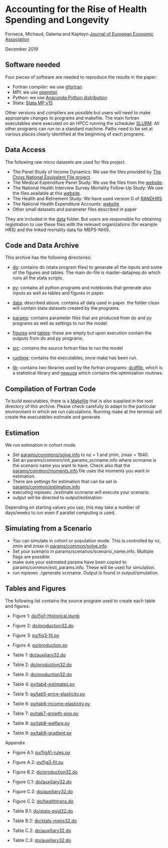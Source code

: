 # Accounting for the Rise of Health Spending and Longevity
Fonseca, Michaud, Galama and Kapteyn 
[Journal of European Economic Association](https://academic.oup.com/jeea)

December 2019

## Software needed 

Four pieces of software are needed to reproduce the results in the paper:
* Fortran compiler: we use [gfortran](https://gcc.gnu.org/wiki/GFortran)
* MPI: we use [openmpi](https://www.open-mpi.org/) 
* Python: we use [Anaconda Python distribution](https://www.anaconda.com/distribution/) 
* Stata: [Stata MP v15](https://www.stata.com/) 
  
Other versions and compilers are possible but users will need to make appropriate changes to programs and makefile. The main fortran executables were executed on an HPCC running the scheduler [SLURM](https://slurm.schedmd.com/documentation.html). All other programs can run on a standard machine. Paths need to be set at various places clearly identified at the beginning of each programs. 

## Data Access

The following raw micro datasets are used for this project. 

* The Panel Study of Income Dynamics: We use the files provided by [The Cross National Equivalent File project](https://cnef.ehe.osu.edu/). 
* The Medical Expenditure Panel Study: We use the files from the [website](https://www.meps.ahrq.gov/mepsweb/). 
* The National Health Interview Survey Mortality Follow-Up Study: We use the files available at this [website](https://www.cdc.gov/nchs/data-linkage/mortality.htm). 
* The Health and Retirement Study: We have used version G of [RANDHRS](https://www.rand.org/well-being/social-and-behavioral-policy/centers/aging/dataprod/hrs-data.html)
* The National Health Expenditure Accounts: [website](https://www.cms.gov/Research-Statistics-Data-and-Systems/Statistics-Trends-and-Reports/NationalHealthExpendData/index)
* Other small datasets and parameter files described in paper

They are included in the [data](data/) folder. But users are responsible for obtaining registration to use these files with the relevant organizations (for example HRS) and the linked mortality data for MEPS-NHIS.

## Code and Data Archive 

This archive has the following directories: 

* [do](do/): contains do (stata program files) to generate all the inputs and some of the figures and tables. The main do-file is master-dataprep.do which runs all the stata scripts. 

* [py](py/): contains all python programs and notebooks that generate also inputs as well as tables and figures in paper. 
  
* [data](data/): described above. contains all data used in paper. the folder clean will contain stata datasets created by the programs. 

* [params](params/): contains parameter files that are produced from do and py programs as well as settings to run the model. 
  
* [figures](figures/) and [tables](tables/): these are empty but upon execution contain the outputs from do and py programs. 

* [src](src/): contains the source fortran files to run the model

* [runtime](runtime/): contains the executables, once make has been run. 
  
* [lib](lib/): contains two libraries used by the fortran programs: [dcdflib](https://person.hst.aau.dk/magnus/pkgsrc-kolga/math/dcdflib.f/), which is a statistical library and [newuoa](https://en.wikipedia.org/wiki/NEWUOA) which contains the optimization routines. 
   
## Compilation of Fortran Code 

To build executables, there is a [Makefile](Makefile) that is also supplied in the root directory of this archive. Please check carefully to adapt to the particular environment in which we run calculations. Running make at the terminal will create the executables estimate and generate. 

## Estimation 

We run estimation in cohort mode. 

* Set [params/commons/solve.info](params/common/solve.info) to nz = 1 and zmin, zmax = 1940. 
*  Set an params/common/init_params_scnname.info where scnname is the scenario name you want to have. Check also that the [params/common/moments.info](params/common/estimation.info) file uses the moments you want in estimation. 
*  There are settings for estimation that can be set in [params/common/estimation.info](params/common/estimation.info)
* executing mpiexec ./estimate scnname will execute your scenario. 
* output will be directed to output/estimation

Depending on starting values you use, this may take a number of days/weeks to run even if parallel computing is used. 

## Simulating from a Scenario 

* You can simulate in cohort or population mode. This is controlled by nz, zmin and zmax in [params/common/solve.info](params/common/solve.info) 
* Set your scenario in params/scenarios/scenario_name.info. Multiple flags are possible. 
* make sure your estimated params have been copied to params/common/esti_params.info. These will be used for simulation. 
* run mpiexec ./generate scnname. Output is found in output/simulation.  

## Tables and Figures 

The following list contains the source program used to create each table and figures. 

* Figure 1: [do/fig1-Historical.ipynb](do/fig1-Historical.ipynb)
* Figure 2: [do/production32.do](do/production32.do)
* Figure 3: [py/fig3-fit.py](py/fig3-fit.py)
* Figure 4: [py/production.py](py/production.py)

* Table 1: [do/auxiliary32.do](do/auxiliary32.do)
* Table 2: [do/production32.do](do/production32.do)
* Table 3: [do/production32.do](do/production32.do)
* Table 4: [py/tab4-estimates.py](py/tab4-estimates.py)
* Table 5: [py/tab5-price-elasticity.py](py/tab5-price-elasticity.py)
* Table 6: [py/tab6-income-elasticity.py](py/tab6-income-elasticity.py)
* Table 7: [py/tab7-growth-pop.py](py/tab7-growth-pop.py) 
* Table 8: [py/tab8-welfare.py](py/tab8-welfare.py) 
* Table 9: [py/tab9-gradient.py](py/tab9-gradient.py)

Appendix

* Figure A.1: [py/figA1-rules.py](py/figA1-rules.py)
* Figure A.2: [py/fig3-fit.py](py/fig3-fit.py)
* Figure B.2: [do/production32.do](do/production32.do) 
* Figure C.1: [do/auxiliary32.do](do/auxiliary32.do) 
* Figure C.2: [do/auxiliary32.do](do/auxiliary32.do)
* Figure C.2: [do/healthtrans.do](do/healthtrans.do)


* Table B.1: [do/stats-psid32.do](do/stats-psid32.do)
* Table B.2: [do/stats-meps32.do](do/stats-meps32.do) 
* Table C.2: [do/auxiliary32.do](do/auxiliary32.do) 
* Table C.3: [do/auxiliary32.do](do/auxiliary32.do) 

